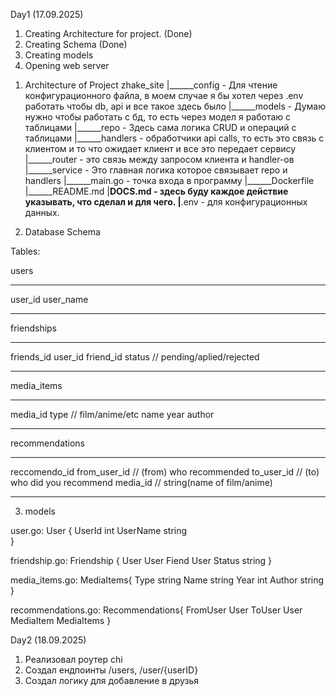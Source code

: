 Day1 (17.09.2025)
1. Creating Architecture for project. (Done)
2. Creating Schema (Done)
3. Creating models 
4. Opening web server


1) Architecture of Project
zhake_site
|______config - Для чтение конфигурационного файла, в моем случае я бы хотел через .env работать чтобы db, api и   все такое здесь было
|______models - Думаю нужно чтобы работать с бд, то есть через модел я работаю с таблицами
|______repo - Здесь сама логика CRUD и операций с таблицами
|______handlers - обработчики api calls, то есть это связь с клиентом и то что ожидает клиент и все это передает сервису
|______router - это связь между запросом клиента и handler-ов
|______service - Это главная логика которое связывает repo и handlers
|______main.go - точка входа в программу
|______Dockerfile
|______README.md
|______DOCS.md - здесь буду каждое действие указывать, что сделал и для чего.
|______.env - для конфигурационных данных.

2) Database Schema

Tables:

users
___________________
user_id
user_name
____________________


friendships
______________
friends_id
user_id
friend_id
status  // pending/aplied/rejected
______________


media_items
______________________
media_id
type // film/anime/etc
name
year
author
_______________________

recommendations
_______________________________________
reccomendo_id
from_user_id // (from) who recommended
to_user_id // (to) who did you recommend
media_id // string(name of film/anime)
_________________________________________

3) models

user.go:
User {
    UserId int
    UserName string    
}

friendship.go:
Friendship {
    User User
    Fiend User
    Status string
}   

media_items.go:
MediaItems{
    Type string
    Name string
    Year int
    Author string
}

recommendations.go:
Recommendations{
    FromUser User
    ToUser User
    MediaItem MediaItems
}


Day2 (18.09.2025)

1. Реализовал роутер chi
2. Создал ендпоинты /users, /user/{userID}
3. Создал логику для добавление в друзья